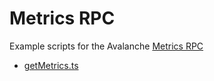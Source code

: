 # Metrics RPC

Example scripts for the Avalanche [Metrics RPC](https://docs.avax.network/build/caminogo-apis/metrics-api)

* [getMetrics.ts](./getMetrics.ts)